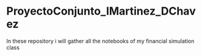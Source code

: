 # ProyectoConjunto_IMartinez_DChavez
In these repository i will gather all the notebooks of my financial simulation class
